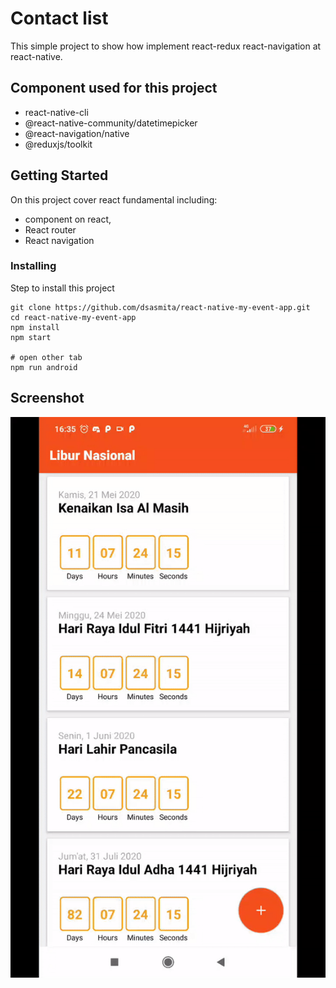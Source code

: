 # Contact list

This simple project to show how implement react-redux react-navigation at react-native.

## Component used for this project

- react-native-cli
- @react-native-community/datetimepicker
- @react-navigation/native
- @reduxjs/toolkit

## Getting Started

On this project cover react fundamental including:

- component on react,
- React router
- React navigation

### Installing

Step to install this project

```
git clone https://github.com/dsasmita/react-native-my-event-app.git
cd react-native-my-event-app
npm install
npm start

# open other tab
npm run android
```

## Screenshot

![ScreenShot](https://github.com/dsasmita/react-native-my-event-app/blob/master/docs/screen-capture.gif)
